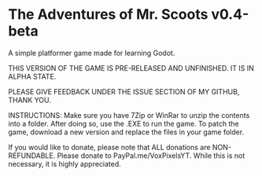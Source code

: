 # The Adventures of Mr. Scoots v0.4-beta
A simple platformer game made for learning Godot.

THIS VERSION OF THE GAME IS PRE-RELEASED AND UNFINISHED. IT IS IN ALPHA STATE.

PLEASE GIVE FEEDBACK UNDER THE ISSUE SECTION OF MY GITHUB, THANK YOU.

INSTRUCTIONS: Make sure you have 7Zip or WinRar to unzip the contents into a folder. After doing so, use the .EXE to run the game.
To patch the game, download a new version and replace the files in your game folder.

If you would like to donate, please note that ALL donations are NON-REFUNDABLE.
Please donate to PayPal.me/VoxPixelsYT. While this is not necessary, it is highly appreciated.
